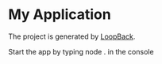 # My Application

The project is generated by [LoopBack](http://loopback.io).


Start the app by typing node . in the console